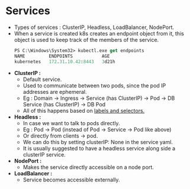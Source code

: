 # Services

* Types of services : ClusterIP, Headless, LoadBalancer, NodePort.
* When a service is created k8s creates an endpoint object from it, this object is used to keep track of the members of the service.
    ```ps
    PS C:\Windows\System32> kubectl.exe get endpoints
    NAME         ENDPOINTS           AGE
    kubernetes   172.31.10.42:8443   3d21h
    ```
* **ClusterIP :**
    * Default service.
    * Used to communicate between two pods, since the pod IP addresses are ephemeral.
    * Eg : Domain -> Ingress -> Service (has ClusterIP) -> Pod -> DB Service (has ClusterIP) -> DB Pod
    * All of this happens based on [labels and selectors.](confiunderstanding.md)
* **Headless :**
    * In case we want to talk to pods directly.
    * Eg : Pod -> Pod (instead of Pod -> Service -> Pod like above)
    * Or directly from clients -> pod.
    * We can do this by setting clusterIP: None in the service yaml.
    * It is usually suggested to have a headless service along side a clusterIP service.
* **NodePort :**
    * Makes the service directly accessible on a node port.
* **LoadBalancer :**
    * Service becomes accessible externally.
 
